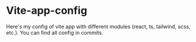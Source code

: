 # Vite-app-config
Here's my config of vite app with different modules (react, ts, tailwind, scss, etc.).
You can find all config in commits.